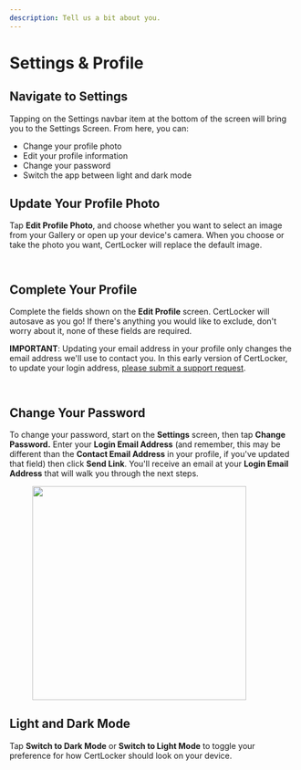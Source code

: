 ```yaml
---
description: Tell us a bit about you.
---
```


# Settings & Profile

## Navigate to Settings

Tapping on the Settings navbar item at the bottom of the screen will bring you to the Settings Screen. From here, you can:

* Change your profile photo
* Edit your profile information
* Change your password
* Switch the app between light and dark mode

## Update Your Profile Photo

Tap **Edit Profile Photo**, and choose whether you want to select an image from your Gallery or open up your device's camera. When you choose or take the photo you want, CertLocker will replace the default image.

<div>

<figure><img src="../.gitbook/assets/default-settings.png" alt=""><figcaption></figcaption></figure>

 

<figure><img src="../.gitbook/assets/custom-profile-image.png" alt=""><figcaption></figcaption></figure>

</div>

## Complete Your Profile

Complete the fields shown on the **Edit Profile** screen. CertLocker will autosave as you go! If there's anything you would like to exclude, don't worry about it, none of these fields are required.

**IMPORTANT**: Updating your email address in your profile only changes the email address we'll use to contact you. In this early version of CertLocker, to update your login address, [please submit a support request](https://form.asana.com/?k=9ZDd1YrRWfsneFrr01xdug\&d=1107920631423484).

<div>

<figure><img src="../.gitbook/assets/blank-profile.PNG" alt=""><figcaption></figcaption></figure>

 

<figure><img src="../.gitbook/assets/complete-profile.PNG" alt=""><figcaption></figcaption></figure>

</div>

## Change Your Password

To change your password, start on the **Settings** screen, then tap **Change Password.** Enter your **Login Email Address** (and remember, this may be different than the **Contact Email Address** in your profile, if you've updated that field) then click **Send Link**. You'll receive an email at your **Login Email Address** that will walk you through the next steps.

<figure><img src="../.gitbook/assets/reset-password.png" alt="" width="375"><figcaption></figcaption></figure>

## Light and Dark Mode

Tap **Switch to Dark Mode** or **Switch to Light Mode** to toggle your preference for how CertLocker should look on your device.

<div>

<figure><img src="../.gitbook/assets/light-mode.png" alt=""><figcaption></figcaption></figure>

 

<figure><img src="../.gitbook/assets/custom-profile-image.png" alt=""><figcaption></figcaption></figure>

</div>






